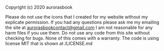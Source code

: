 Copyright (c) 2020 aurorasbook

Please do not use the icons that I created for my website without my explicate permission. If you had any questions please ask me my emailing the site at aurorasbookcontact@gmail.com I am not reasonable for any harm files if you use them. Do not use any code from this site without checking for bugs. None of this comes with a warranty. The code is using license MIT that is shown at /LICENSE.md
